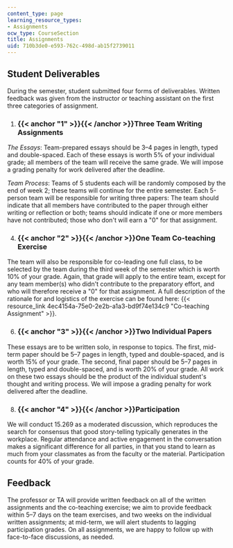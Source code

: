 ```yaml
---
content_type: page
learning_resource_types:
- Assignments
ocw_type: CourseSection
title: Assignments
uid: 710b3de0-e593-762c-498d-ab15f2739011
---
```


Student Deliverables
--------------------

During the semester, student submitted four forms of deliverables. Written feedback was given from the instructor or teaching assistant on the first three categories of assignment.

1.  ### {{< anchor "1" >}}{{< /anchor >}}Three Team Writing Assignments
    

_The Essays_: Team-prepared essays should be 3–4 pages in length, typed and double-spaced. Each of these essays is worth 5% of your individual grade; all members of the team will receive the same grade. We will impose a grading penalty for work delivered after the deadline.

_Team Process_: Teams of 5 students each will be randomly composed by the end of week 2; these teams will continue for the entire semester. Each 5-person team will be responsible for writing three papers: The team should indicate that all members have contributed to the paper through either writing or reflection or both; teams should indicate if one or more members have not contributed; those who don't will earn a "0" for that assignment.

4.  ### {{< anchor "2" >}}{{< /anchor >}}One Team Co-teaching Exercise
    

The team will also be responsible for co-leading one full class, to be selected by the team during the third week of the semester which is worth 10% of your grade. Again, that grade will apply to the entire team, except for any team member(s) who didn't contribute to the preparatory effort, and who will therefore receive a "0" for that assignment. A full description of the rationale for and logistics of the exercise can be found here: {{< resource_link 4ec4154a-75e0-2e2b-a1a3-bd9f74e134c9 "Co-teaching Assignment" >}}.

6.  ### {{< anchor "3" >}}{{< /anchor >}}Two Individual Papers
    

These essays are to be written solo, in response to topics. The first, mid-term paper should be 5–7 pages in length, typed and double-spaced, and is worth 15% of your grade. The second, final paper should be 5–7 pages in length, typed and double-spaced, and is worth 20% of your grade. All work on these two essays should be the product of the individual student's thought and writing process. We will impose a grading penalty for work delivered after the deadline.

8.  ### {{< anchor "4" >}}{{< /anchor >}}Participation
    

We will conduct 15.269 as a moderated discussion, which reproduces the search for consensus that good story-telling typically generates in the workplace. Regular attendance and active engagement in the conversation makes a significant difference for all parties, in that you stand to learn as much from your classmates as from the faculty or the material. Participation counts for 40% of your grade.

Feedback
--------

The professor or TA will provide written feedback on all of the written assignments and the co-teaching exercise; we aim to provide feedback within 5–7 days on the team exercises, and two weeks on the individual written assignments; at mid-term, we will alert students to lagging participation grades. On all assignments, we are happy to follow up with face-to-face discussions, as needed.
